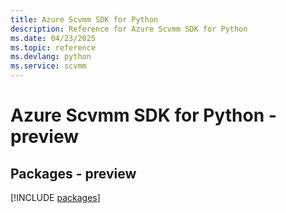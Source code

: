 ```yaml
---
title: Azure Scvmm SDK for Python
description: Reference for Azure Scvmm SDK for Python
ms.date: 04/23/2025
ms.topic: reference
ms.devlang: python
ms.service: scvmm
---
```

# Azure Scvmm SDK for Python - preview
## Packages - preview
[!INCLUDE [packages](scvmm-index.md)]